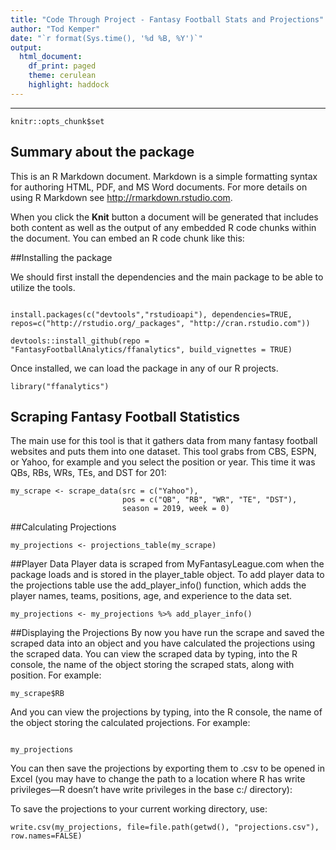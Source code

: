 ```yaml
---
title: "Code Through Project - Fantasy Football Stats and Projections"
author: "Tod Kemper"
date: "`r format(Sys.time(), '%d %B, %Y')`"
output:
  html_document:
    df_print: paged
    theme: cerulean
    highlight: haddock
---
```

---

```{r setup, include=FALSE}
knitr::opts_chunk$set

```

## Summary about the package

This is an R Markdown document. Markdown is a simple formatting syntax for authoring HTML, PDF, and MS Word documents. For more details on using R Markdown see <http://rmarkdown.rstudio.com>.

When you click the **Knit** button a document will be generated that includes both content as well as the output of any embedded R code chunks within the document. You can embed an R code chunk like this:

##Installing the package

We should first install the dependencies and the main package to be able to utilize the tools.

```{r install package}

install.packages(c("devtools","rstudioapi"), dependencies=TRUE, repos=c("http://rstudio.org/_packages", "http://cran.rstudio.com"))

devtools::install_github(repo = "FantasyFootballAnalytics/ffanalytics", build_vignettes = TRUE)

```

Once installed, we can load the package in any of our R projects.

```{r load libray}
library("ffanalytics")

```

## Scraping Fantasy Football Statistics

The main use for this tool is that it gathers data from many fantasy football websites and puts them into one dataset. This tool grabs from CBS, ESPN, or Yahoo, for example and you select the position or year. This time it was QBs, RBs, WRs, TEs, and DST for 201:

```{r scrape data}
my_scrape <- scrape_data(src = c("Yahoo"), 
                         pos = c("QB", "RB", "WR", "TE", "DST"),
                         season = 2019, week = 0)
```

##Calculating Projections

```{r project data}
my_projections <- projections_table(my_scrape)
```


##Player Data
Player data is scraped from MyFantasyLeague.com when the package loads and is stored in the player_table object.  To add player data to the projections table use the add_player_info() function, which adds the player names, teams, positions, age, and experience to the data set.

```{r player data}
my_projections <- my_projections %>% add_player_info()
```


##Displaying the Projections
By now you have run the scrape and saved the scraped data into an object and
you have calculated the projections using the scraped data. You can view the scraped data by typing, into the R console, the name of the object storing the scraped stats, along with position.  For example:

``` {r scraped stats}
my_scrape$RB
```

And you can view the projections by typing, into the R console, the name of the object storing the calculated projections.  For example:

``` {r project}

my_projections 
```


You can then save the projections by exporting them to .csv to be opened in Excel (you may have to change the path to a location where R has write privileges—R doesn’t have write privileges in the base c:/ directory):


To save the projections to your current working directory, use:
``` {r save locally}
write.csv(my_projections, file=file.path(getwd(), "projections.csv"), row.names=FALSE)
```

